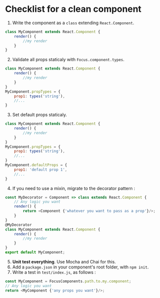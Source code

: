 # Checklist for a clean component

1. Write the component as a `class` extending `React.Component`.
```javascript
class MyComponent extends React.Component {
    render() {
        //my render
    }
}
```
2. Validate all props staticaly with `Focus.component.types`.
```javascript
class MyComponent extends React.Component {
    render() {
        //my render
    }
}
MyComponent.propTypes = {
    prop1: types('string'),
    //...
}
```
3. Set default props staticaly.
```javascript
class MyComponent extends React.Component {
    render() {
        //my render
    }
}
MyComponent.propTypes = {
    prop1: types('string'),
    //...
}
MyComponent.defaultProps = {
    prop1: 'default prop 1',
    //...
}
```
4. If you need to use a mixin, migrate to the decorator pattern :
```javascript
const MyDecorator = Component => class extends React.Component {
    // Any logic you want
    render() {
        return <Component {'whatever you want to pass as a prop'}/>;
    }
}
@MyDecorator
class MyComponent extends React.Component {
    render() {
        //my render
    }
}
export default MyComponent;
```
5. **Unit test everything**. Use Mocha and Chai for this.
6. Add a `package.json` in your component's root folder, with `npm init`.
7. Write a test in `test/index.js`, as follows :
```javascript
const MyComponent = FocusComponents.path.to.my.component;
// Any logic you want
return <MyComponent {'any props you want'}/>;
```
